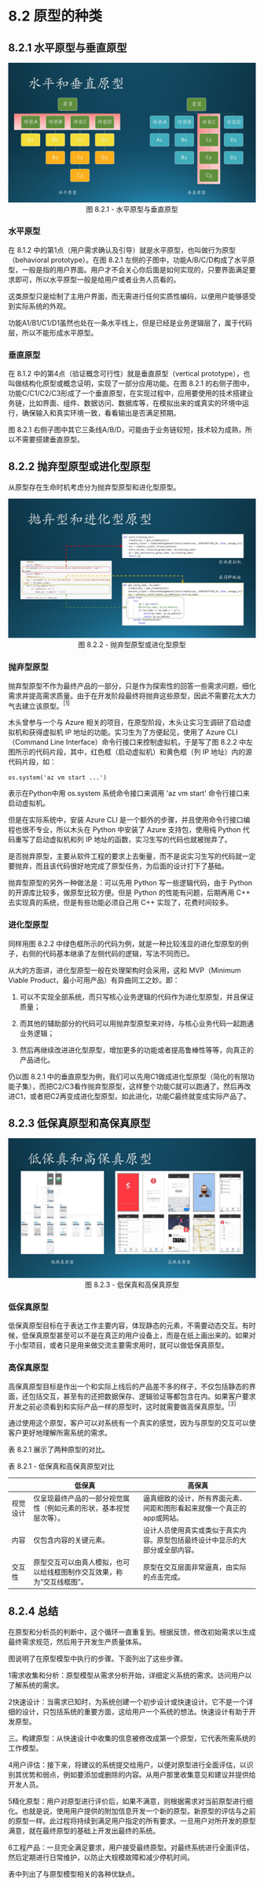 # 8.2 原型的种类

## 8.2.1 水平原型与垂直原型

<div align="center">
<img src="Images/Slide5.JPG"/>
图 8.2.1 - 水平原型与垂直原型
</div>

### 水平原型

在 8.1.2 中的第1点（用户需求确认及引导）就是水平原型，也叫做行为原型（behavioral prototype）。在图 8.2.1 左侧的子图中，功能A/B/C/D构成了水平原型，一般是指的用户界面。用户才不会关心你后面是如何实现的，只要界面满足要求即可，所以水平原型一般是给用户或者业务人员看的。

这类原型只是绘制了主用户界面，而无需进行任何实质性编码，以便用户能够感受到实际系统的外观。

功能A1/B1/C1/D1虽然也处在一条水平线上，但是已经是业务逻辑层了，属于代码层，所以不能形成水平原型。

### 垂直原型

在 8.1.2 中的第4点（验证概念可行性）就是垂直原型（vertical prototype），也叫做结构化原型或概念证明，实现了一部分应用功能。在图 8.2.1 的右侧子图中，功能C/C1/C2/C3形成了一个垂直原型，在实现过程中，应用要使用的技术搭建业务链，比如界面、组件、数据访问、数据库等，在模拟出来的或真实的环境中运行，确保输入和真实环境一致，看看输出是否满足预期。

图 8.2.1 右侧子图中其它三条线A/B/D，可能由于业务链较短，技术较为成熟，所以不需要搭建垂直原型。

## 8.2.2 抛弃型原型或进化型原型

从原型存在生命时机考虑分为抛弃型原型和进化型原型。

<div align="center">
<img src="Images/Slide6.JPG"/>
图 8.2.2 - 抛弃型原型或进化型原型
</div>

### 抛弃型原型

抛弃型原型不作为最终产品的一部分，只是作为探索性的回答一些需求问题，细化需求并提高需求质量。由于在开发阶段最终将抛弃这些原型，因此不需要花太大力气去建立该原型。$^{[1]}$

木头曾参与一个与 Azure 相关的项目，在原型阶段，木头让实习生调研了启动虚拟机和获得虚拟机 IP 地址的功能。实习生为了方便起见，使用了 Azure CLI（Command Line Interface）命令行接口来控制虚拟机，于是写了图 8.2.2 中左图所示的代码片段，其中，红色框（启动虚拟机）和黄色框（列 IP 地址）内的源代码片段，如：

```
os.system('az vm start ...')
```
表示在Python中用 os.system 系统命令接口来调用 'az vm start' 命令行接口来启动虚拟机。

但是在实际系统中，安装 Azure CLI 是一个额外的步骤，并且使用命令行接口编程也很不专业，所以木头在 Python 中安装了 Azure 支持包，使用纯 Python 代码重写了启动虚拟机和列 IP 地址的函数，实习生写的代码也就被抛弃了。

是否抛弃原型，主要从软件工程的要求上去衡量，而不是说实习生写的代码就一定要抛弃，而且该代码很好地完成了原型任务，为后面的设计打下了基础。

抛弃型原型的另外一种做法是：可以先用 Python 写一些逻辑代码，由于 Python 的开源库比较多，做原型比较方便。但是 Python 的性能有问题，后期再用 C++ 去实现真的系统，但是有些功能必须自己用 C++ 实现了，花费时间较多。

### 进化型原型

同样用图 8.2.2 中绿色框所示的代码为例，就是一种比较浅显的进化型原型的例子，右侧的代码基本继承了左侧代码的逻辑，写法不同而已。

从大的方面讲，进化型原型一般在处理架构时会采用，这和 MVP（Minimum Viable Product，最小可用产品）有异曲同工之妙。即：
1. 可以不实现全部系统，而只写核心业务逻辑的代码作为进化型原型，并且保证质量；

2. 而其他的辅助部分的代码可以用抛弃型原型来对待，与核心业务代码一起跑通业务逻辑；

3. 然后再继续改进进化型原型，增加更多的功能或者提高鲁棒性等等，向真正的产品进化。

仍以图 8.2.1 中的垂直原型为例，我们可以先用C1做成进化型原型（简化的有限功能子集），而把C2/C3看作抛弃型原型，这样整个功能C就可以跑通了。然后再改进C1，或者把C2再变成进化型原型。如此进化，功能C最终就变成实际产品了。

## 8.2.3 低保真原型和高保真原型

<div align="center">
<img src="Images/Slide7.JPG"/>
图 8.2.3 - 低保真和高保真原型
</div>


### 低保真原型

低保真原型目标在于表达工作主要内容，体现静态的元素，不需要动态交互。有时候，低保真原型甚至可以不是在真正的用户设备上，而是在纸上画出来的。如果对于小型项目，或者只是用来做交流主要需求用时，就可以做低保真原型。

### 高保真原型

高保真原型目标是作出一个和实际上线后的产品差不多的样子，不仅包括静态的界面，还包括交互，甚至有的还把数据保存、逻辑验证等都包含在内。如果客户要求开发之前必须看到和实际产品一样的原型时，这时就需要做高保真原型。$^{[3]}$

通过使用这个原型，客户可以对系统有一个真实的感觉，因为与原型的交互可以使客户更好地理解所需系统的需求。

表 8.2.1 展示了两种原型的对比。

表 8.2.1 - 低保真和高保真原型对比

||低保真|高保真|
|--|--|--|
|视觉设计|仅呈现最终产品的一部分视觉属性（例如元素的形状，基本视觉层次等）。|逼真细致的设计，所有界面元素、间距和图形看起来就像一个真正的app或网站。|
|内容|仅包含内容的关键元素。|设计人员使用真实或类似于真实内容。原型包括最终设计中显示的大部分或全部内容。|
|交互性|原型交互可以由真人模拟，也可以给线框图制作交互效果，称为“交互线框图”。|原型在交互层面非常逼真，由实际的点击完成。|


## 8.2.4 总结





在原型和分析员的判断中，这个循环一直重复到。根据反馈，修改初始需求以生成最终需求规范，然后用于开发生产质量体系。



图说明了在原型模型中执行的步骤。下面列出了这些步骤。

1需求收集和分析：原型模型从需求分析开始，详细定义系统的需求。访问用户以了解系统的需求。



2快速设计：当需求已知时，为系统创建一个初步设计或快速设计。它不是一个详细的设计，只包括系统的重要方面，这给用户一个系统的想法。快速设计有助于开发原型。



三。构建原型：从快速设计中收集的信息被修改成第一个原型，它代表所需系统的工作模型。



4用户评估：接下来，将建议的系统提交给用户，以便对原型进行全面评估，以识别其优势和弱点，例如要添加或删除的内容。从用户那里收集意见和建议并提供给开发人员。



5精化原型：用户对原型进行评价后，如果不满意，则根据需求对当前原型进行细化。也就是说，使用用户提供的附加信息开发一个新的原型。新原型的评估与之前的原型一样。此过程将持续到满足用户指定的所有要求。一旦用户对所开发的原型满意，就在最终原型的基础上开发出最终的系统。



6工程产品：一旦完全满足要求，用户接受最终原型。对最终系统进行全面评估，然后定期进行日常维护，以防止大规模故障和减少停机时间。



表中列出了与原型模型相关的各种优缺点。
